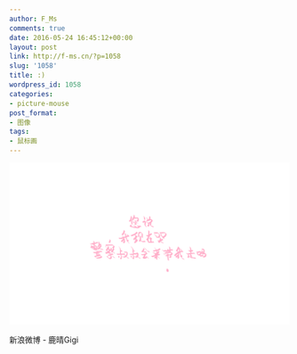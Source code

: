 ```yaml
---
author: F_Ms
comments: true
date: 2016-05-24 16:45:12+00:00
layout: post
link: http://f-ms.cn/?p=1058
slug: '1058'
title: :)
wordpress_id: 1058
categories:
- picture-mouse
post_format:
- 图像
tags:
- 鼠标画
---
```


![您说，我现在哭，警察叔叔回来带我走吗_20160524](/img/post/wp/2016/05/您说，我现在哭，警察叔叔回来带我走吗_20160524.png)


新浪微博 - 鹿晴Gigi
